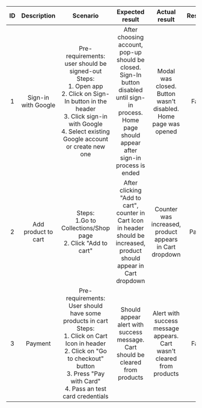 | ID  | Description | Scenario | Expected result | Actual result | Result |
| :-: | :---------: | :------: | :-------------: | :-----------: | :----: |
| 1 | Sign-in with Google | Pre-requirements: user should be signed-out </br> Steps: </br> 1. Open app </br> 2. Click on Sign-In button in the header </br> 3. Click sign-in with Google </br> 4. Select existing Google account or create new one | After choosing account, pop-up should be closed. Sign-In button disabled until sign-in process. Home page should appear after sign-in process is ended | Modal was closed. Button wasn't disabled. Home page was opened | Fail |
| 2 | Add product to cart | Steps: </br> 1.Go to Collections/Shop page </br> 2. Click "Add to cart" | After clicking "Add to cart", counter in Cart Icon in header should be increased, product should appear in Cart dropdown | Counter was increased, product appears in Cart dropdown | Pass |
|3| Payment | Pre-requirements: </br> User should have some products in cart </br> Steps: </br> 1. Click on Cart Icon in header </br> 2. Click on "Go to checkout" button </br> 3. Press "Pay with Card" </br>4. Pass an test card credentials | Should appear alert with success message. Cart should be cleared from products | Alert with success message appears. Cart wasn't cleared from products | Fail |